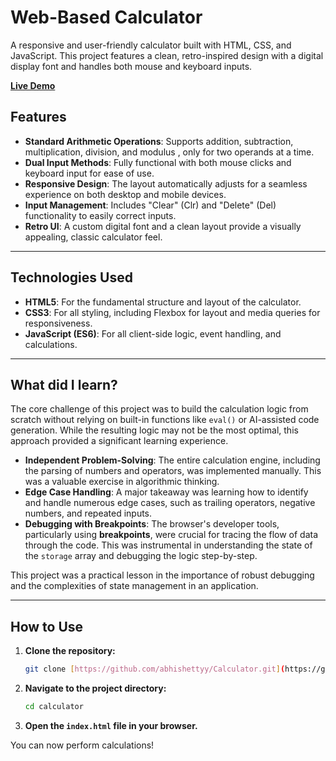 # Web-Based Calculator

A responsive and user-friendly calculator built with  HTML, CSS, and JavaScript. This project features a clean, 
retro-inspired design with a digital display font and handles both mouse and keyboard inputs.

[**Live Demo**](https://abhishettyy.github.io/Calculator/) 

## Features

* **Standard Arithmetic Operations**: Supports addition, subtraction, multiplication, division, and modulus , only for two operands at a time.
* **Dual Input Methods**: Fully functional with both mouse clicks and keyboard input for ease of use.
* **Responsive Design**: The layout automatically adjusts for a seamless experience on both desktop and mobile devices.
* **Input Management**: Includes "Clear" (Clr) and "Delete" (Del) functionality to easily correct inputs.
* **Retro UI**: A custom digital font and a clean layout provide a visually appealing, classic calculator feel.

---

## Technologies Used

* **HTML5**: For the fundamental structure and layout of the calculator.
* **CSS3**: For all styling, including Flexbox for layout and media queries for responsiveness.
* **JavaScript (ES6)**: For all client-side logic, event handling, and calculations.
---
## What did I learn?

The core challenge of this project was to build the calculation logic from scratch without relying on built-in functions like `eval()` or AI-assisted code generation. While the resulting logic may not be the most optimal, this approach provided a significant learning experience.

* **Independent Problem-Solving**: The entire calculation engine, including the parsing of numbers and operators, was implemented manually. This was a valuable exercise in algorithmic thinking.
* **Edge Case Handling**: A major takeaway was learning how to identify and handle numerous edge cases, such as trailing operators, negative numbers, and repeated inputs.
* **Debugging with Breakpoints**: The browser's developer tools, particularly using **breakpoints**, were crucial for tracing the flow of data through the code. This was instrumental in understanding the state of the `storage` array and debugging the logic step-by-step.

This project was a practical lesson in the importance of robust debugging and the complexities of state management in an application.

---

## How to Use

1.  **Clone the repository:**
    ```bash
    git clone [https://github.com/abhishettyy/Calculator.git](https://github.com/abhishettyy/Calculator.git)
    ```
2.  **Navigate to the project directory:**
    ```bash
    cd calculator
    ```
3.  **Open the `index.html` file in your browser.**

You can now perform calculations!
